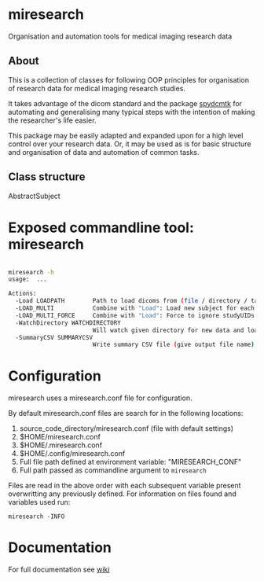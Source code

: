 # miresearch
Organisation and automation tools for medical imaging research data

## About

This is a collection of classes for following OOP principles for organisation of research data for medical imaging research studies. 

It takes advantage of the dicom standard and the package [spydcmtk](https://github.com/fraser29/spydcmtk) for automating and generalising many typical steps with the intention of making the researcher's life easier. 

This package may be easily adapted and expanded upon for a high level control over your research data. Or, it may be used as is for basic structure and organisation of data and automation of common tasks. 

## Class structure

AbstractSubject
    


# Exposed commandline tool: miresearch

```bash

miresearch -h
usage:  ... 

Actions:
  -Load LOADPATH        Path to load dicoms from (file / directory / tar / tar.gz / zip)
  -LOAD_MULTI           Combine with "Load": Load new subject for each subdirectory under loadPath
  -LOAD_MULTI_FORCE     Combine with "Load": Force to ignore studyUIDs and load new ID per subdirectory
  -WatchDirectory WATCHDIRECTORY
                        Will watch given directory for new data and load as new study
  -SummaryCSV SUMMARYCSV
                        Write summary CSV file (give output file name)

```

# Configuration

miresearch uses a miresearch.conf file for configuration. 

By default miresearch.conf files are search for in the following locations: 

1. source_code_directory/miresearch.conf (file with default settings)
2. $HOME/miresearch.conf
3. $HOME/.miresearch.conf
4. $HOME/.config/miresearch.conf
5. Full file path defined at environment variable: "MIRESEARCH_CONF"
6. Full path passed as commandline argument to `miresearch`

Files are read in the above order with each subsequent variable present overwritting any previously defined. 
For information on files found and variables used run:

`miresearch -INFO` 

# Documentation

For full documentation see [wiki](https://github.com/fraser29/miresearch/wiki)